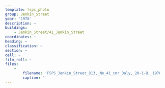 ```yaml
---
template: fsps_photo
group: Jenkin_Street
year: '1978'
description: ~
buildings:
    - Jenkin_Street/41_Jenkin_Street
coordinates: ~
heading: ~
classification: ~
section: ~
cell: ~
film_roll: ~
files:
    -
        filename: 'FSPS_Jenkin_Street_013,_No_41_cnr_Daly,_20-1-B,_1978.png'
        caption: ''
---
```

